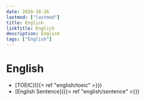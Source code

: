 ```yaml
---
date: 2020-10-26
lastmod: ["lastmod"]
title: English
linkTitle: English
description: English
tags: ["English"]
---
```


# English

- [TOEIC]({{< ref "english/toeic" >}})
- [English Sentence]({{< ref "english/sentence" >}})
